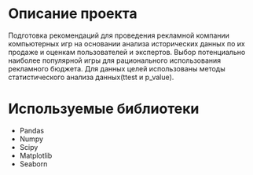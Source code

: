 # Описание проекта

Подготовка рекомендаций для проведения рекламной компании компьютерных игр на основании анализа исторических данных по их продаже и оценкам пользователей и экспертов.
Выбор потенциально наиболее популярной игры для рационального использования рекламного бюджета.
Для данных целей использованы методы статистического анализа данных(ttest и p_value).

# Используемые библиотеки

* Pandas
* Numpy
* Scipy
* Matplotlib
* Seaborn
